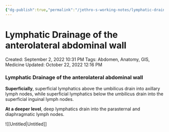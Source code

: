 ```yaml
---
{"dg-publish":true,"permalink":"/jethro-s-working-notes/lymphatic-drainage-of-the-anterolateral-abdominal/","dgPassFrontmatter":true}
---
```



# Lymphatic Drainage of the anterolateral abdominal wall

Created: September 2, 2022 10:31 PM
Tags: Abdomen, Anatomy, GIS, Medicine
Updated: October 22, 2022 12:16 PM

### Lymphatic Drainage of the anterolateral abdominal wall

**Superficially**, superficial lymphatics above the umbilicus drain into axillary lymph nodes, while superficial lymphatics below the umbilicus drain into the superficial inguinal lymph nodes.

**At a deeper level**, deep lymphatics drain into the parasternal and diaphragmatic lymph nodes.

![[Untitled\|Untitled]]